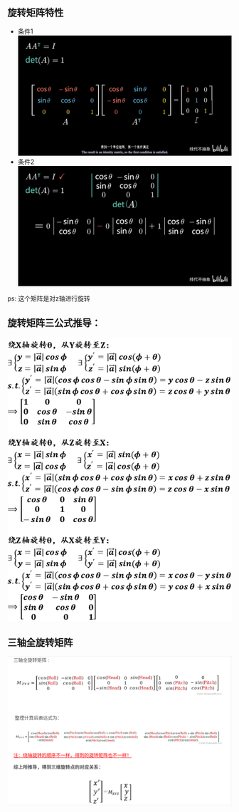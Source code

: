 ## 旋转矩阵特性
- 条件1
![alt text](ss/rr-1.png)
- 条件2
![alt text](ss/rr-2.png)

ps: 这个矩阵是对z轴进行旋转

## 旋转矩阵三公式推导：
![alt text](ss/rr-3.png)

## 三轴全旋转矩阵
![alt text](ss/rr-4.png)